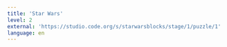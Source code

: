 ```yaml
---
title: 'Star Wars'
level: 2
external: 'https://studio.code.org/s/starwarsblocks/stage/1/puzzle/1'
language: en
---
```


